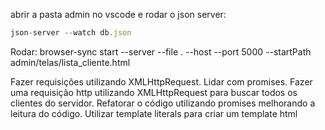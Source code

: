 abrir a pasta admin no vscode e 
rodar o json server: 
```js
json-server --watch db.json
```

Rodar: browser-sync start --server --file . --host --port 5000 --startPath admin/telas/lista_cliente.html

Fazer requisições utilizando XMLHttpRequest.
Lidar com promises.
Fazer uma requisição http utilizando XMLHttpRequest para buscar todos os clientes do servidor.
Refatorar o código utilizando promises melhorando a leitura do código.
Utilizar template literals para criar um template html
